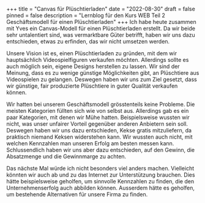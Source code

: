 +++
title = "Canvas für Plüschtierladen"
date = "2022-08-30"
draft = false
pinned = false
description = "Lernblog für den Kurs WEB Teil 2 Geschäftsmodell für einen Plüschtierladen"
+++
Ich habe heute zusammen mit Yves ein Canvas-Modell für einen Plüschtierladen erstellt. Da wir beide sehr untalentiert sind, was vermarktbare Güter betrifft, haben wir uns dazu entschieden, etwas zu erfinden, das wir nicht umsetzen werden. 

Unsere Vision ist es, einen Plüschtierladen zu gründen, mit dem wir hauptsächlich Videospielfiguren verkaufen möchten. Allerdings sollte es auch möglich sein, eigene Designs herstellen zu lassen. Wir sind der Meinung, dass es zu wenige günstige Möglichkeiten gibt, an Plüschtiere aus Videospielen zu gelangen. Deswegen haben wir uns zum Ziel gesetzt, dass wir günstige, fair produzierte Plüschtiere in guter Qualität verkaufen können. 

Wir hatten bei unserem Geschäftsmodell grösstenteils keine Probleme. Die meisten Kategorien füllten sich wie von selbst aus. Allerdings gab es ein paar Kategorien, mit denen wir Mühe hatten. Beispielsweise wussten wir nicht, was unser unfairer Vorteil gegenüber anderen Anbietern sein soll. Deswegen haben wir uns dazu entschieden, Kekse gratis mitzuliefern, da praktisch niemand Keksen widerstehen kann. Wir wussten auch nicht, mit welchen Kennzahlen man unseren Erfolg am besten messen kann. Schlussendlich haben wir uns aber dazu entschieden, auf den Gewinn, die Absatzmenge und die Gewinnmarge zu achten. 

Das nächste Mal würde ich nicht besonders viel anders machen. Vielleicht könnten wir auch ab und zu das Internet zur Unterstützung brauchen. Dies hätte beispielsweise geholfen, um sinnvolle Kennzahlen zu finden, die den Unternehmenserfolg auch abbilden können. Ausserdem hätte es geholfen, um bestehende Alternativen für unsere Firma zu finden.